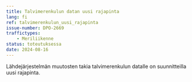 ```yaml
---
title: Talvimerenkulun datan uusi rajapinta
lang: fi
ref: talvimerenkulun_uusi_rajapinta
issue-number: DPO-2669
traffictypes:
    - Meriliikenne
status: toteutuksessa
date: 2024-08-16
---
```


Lähdejärjestelmän muutosten takia talvimerenkulun datalle on suunnitteilla uusi
rajapinta.
